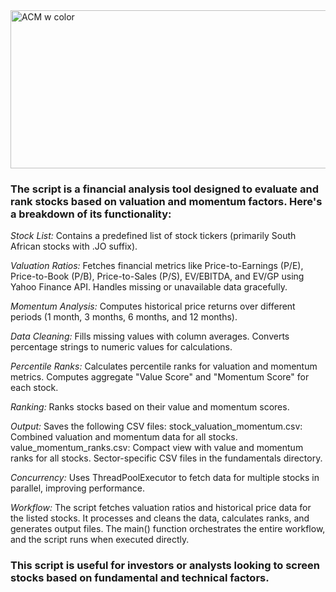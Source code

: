 <img width="780" height="253" alt="ACM w color" src="https://github.com/user-attachments/assets/526bc08b-9bbe-426c-994a-fd69ee37089a" />

### The script is a financial analysis tool designed to evaluate and rank stocks based on valuation and momentum factors. Here's a breakdown of its functionality:

*Stock List:* 
Contains a predefined list of stock tickers (primarily South African stocks with .JO suffix).

*Valuation Ratios:*
Fetches financial metrics like Price-to-Earnings (P/E), Price-to-Book (P/B), Price-to-Sales (P/S), EV/EBITDA, and EV/GP using Yahoo Finance API.
Handles missing or unavailable data gracefully.

*Momentum Analysis:*
Computes historical price returns over different periods (1 month, 3 months, 6 months, and 12 months).

*Data Cleaning:*
Fills missing values with column averages. Converts percentage strings to numeric values for calculations.

*Percentile Ranks:*
Calculates percentile ranks for valuation and momentum metrics. Computes aggregate "Value Score" and "Momentum Score" for each stock.

*Ranking:*
Ranks stocks based on their value and momentum scores.

*Output:*
Saves the following CSV files:
stock_valuation_momentum.csv: Combined valuation and momentum data for all stocks.
value_momentum_ranks.csv: Compact view with value and momentum ranks for all stocks.
Sector-specific CSV files in the fundamentals directory.

*Concurrency:*
Uses ThreadPoolExecutor to fetch data for multiple stocks in parallel, improving performance.

*Workflow:*
The script fetches valuation ratios and historical price data for the listed stocks. It processes and cleans the data, calculates ranks, and generates output files. The main() function orchestrates the entire workflow, and the script runs when executed directly.

### This script is useful for investors or analysts looking to screen stocks based on fundamental and technical factors.
